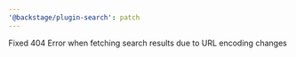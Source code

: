 ```yaml
---
'@backstage/plugin-search': patch
---
```


Fixed 404 Error when fetching search results due to URL encoding changes
